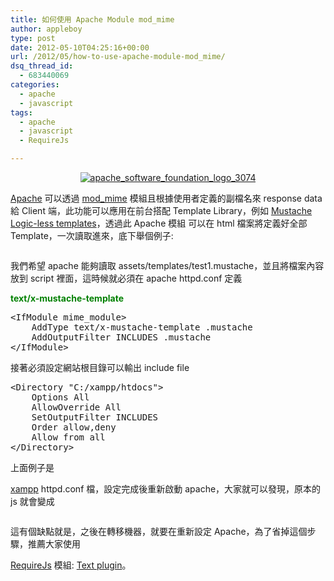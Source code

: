```yaml
---
title: 如何使用 Apache Module mod_mime
author: appleboy
type: post
date: 2012-05-10T04:25:16+00:00
url: /2012/05/how-to-use-apache-module-mod_mime/
dsq_thread_id:
  - 683440069
categories:
  - apache
  - javascript
tags:
  - apache
  - javascript
  - RequireJs

---
```

<div style="margin:0 auto; text-align:center">
  <a href="https://www.flickr.com/photos/appleboy/7168729996/" title="apache_software_foundation_logo_3074 by appleboy46, on Flickr"><img src="https://i2.wp.com/farm9.staticflickr.com/8151/7168729996_452646f0f2_n.jpg?resize=320%2C169&#038;ssl=1" alt="apache_software_foundation_logo_3074" data-recalc-dims="1" /></a>
</div>

<a href="http://httpd.apache.org/" target="_blank">Apache</a> 可以透過 <a href="http://httpd.apache.org/docs/current/mod/mod_mime.html" target="_blank">mod_mime</a> 模組且根據使用者定義的副檔名來 response data 給 Client 端，此功能可以應用在前台搭配 Template Library，例如 <a href="http://mustache.github.com/" target="_blank">Mustache Logic-less templates</a>，透過此 Apache 模組 可以在 html 檔案將定義好全部 Template，一次讀取進來，底下舉個例子: 

<pre class="brush: jscript; title: ; notranslate" title=""></pre> 我們希望 apache 能夠讀取 assets/templates/test1.mustache，並且將檔案內容放到 script 裡面，這時候就必須在 apache httpd.conf 定義 

**<span style="color:green">text/x-mustache-template</span>** 

<pre class="brush: bash; title: ; notranslate" title="">&lt;IfModule mime_module>
    AddType text/x-mustache-template .mustache
    AddOutputFilter INCLUDES .mustache
&lt;/IfModule>
</pre>

<!--more--> 接著必須設定網站根目錄可以輸出 include file 

<pre class="brush: bash; title: ; notranslate" title="">&lt;Directory "C:/xampp/htdocs">
    Options All
    AllowOverride All
    SetOutputFilter INCLUDES
    Order allow,deny
    Allow from all
&lt;/Directory></pre> 上面例子是 

<a href="http://www.apachefriends.org/zh_tw/index.html" target="_blank">xampp</a> httpd.conf 檔，設定完成後重新啟動 apache，大家就可以發現，原本的 js 就會變成 

<pre class="brush: jscript; title: ; notranslate" title=""></pre> 這有個缺點就是，之後在轉移機器，就要在重新設定 Apache，為了省掉這個步驟，推薦大家使用 

<a href="http://requirejs.org/" target="_blank">RequireJs</a> 模組: <a href="http://requirejs.org/docs/download.html#text" target="_blank">Text plugin</a>。